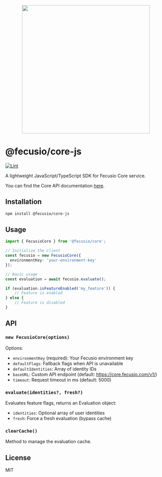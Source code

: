 <p align="center"><a href="https://fecusio.com" target="_blank"><img src="https://fecusio.com/logo.png" width="400"></a></p>

# @fecusio/core-js

[![Lint](https://github.com/fecusio/core-js/actions/workflows/lint.yml/badge.svg)](https://github.com/fecusio/core-js/actions/workflows/lint.yml)

A lightweight JavaScript/TypeScript SDK for Fecusio Core service.

You can find the Core API documentation [here](https://fecusio.com/docs/core/).

## Installation

```bash
npm install @fecusio/core-js
```

## Usage

```typescript
import { FecusioCore } from '@fecusio/core';

// Initialize the client
const fecusio = new FecusioCore({
  environmentKey: 'your-environment-key'
});

// Basic usage
const evaluation = await fecusio.evaluate();

if (evaluation.isFeatureEnabled('my_feature')) {
    // Feature is enabled
} else {
    // Feature is disabled
}
```

## API

### `new FecusioCore(options)`

Options:
- `environmentKey` (required): Your Fecusio environment key
- `defaultFlags`: Fallback flags when API is unavailable
- `defaultIdentities`: Array of identity IDs
- `baseURL`: Custom API endpoint (default: https://core.fecusio.com/v1/)
- `timeout`: Request timeout in ms (default: 5000)

### `evaluate(identities?, fresh?)`

Evaluates feature flags, returns an Evaluation object:
- `identities`: Optional array of user identities
- `fresh`: Force a fresh evaluation (bypass cache)

### `clearCache()`

Method to manage the evaluation cache.

## License

MIT
